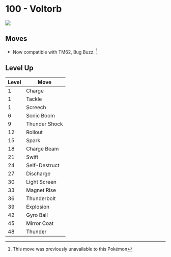 # 100 - Voltorb
![][100]

## Moves

 - Now compatible with TM62, Bug Buzz. [^1]

## Level Up

Level | Move
---   | ---
  1   | Charge
  1   | Tackle
  1   | Screech
  6   | Sonic Boom
  9   | Thunder Shock
 12   | Rollout
 15   | Spark
 18   | Charge Beam
 21   | Swift
 24   | Self-Destruct
 27   | Discharge
 30   | Light Screen
 33   | Magnet Rise
 36   | Thunderbolt
 39   | Explosion
 42   | Gyro Ball
 45   | Mirror Coat
 48   | Thunder



[100]: ../img/pokemon/100.png

[^1]: This move was previously unavailable to this Pokémon